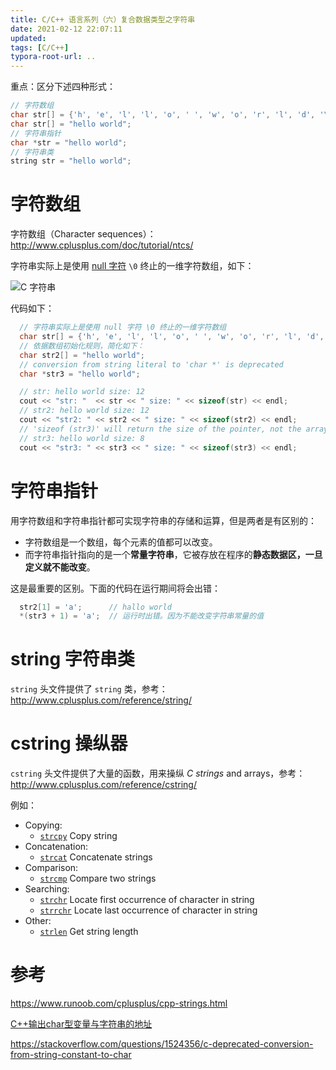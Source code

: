 ```yaml
---
title: C/C++ 语言系列（六）复合数据类型之字符串
date: 2021-02-12 22:07:11
updated: 
tags: [C/C++]
typora-root-url: ..
---
```


重点：区分下述四种形式：

```C
// 字符数组
char str[] = {'h', 'e', 'l', 'l', 'o', ' ', 'w', 'o', 'r', 'l', 'd', '\0'};
char str[] = "hello world";
// 字符串指针
char *str = "hello world";
// 字符串类
string str = "hello world";
```

# 字符数组

字符数组（Character sequences）：http://www.cplusplus.com/doc/tutorial/ntcs/

字符串实际上是使用 [null 字符](https://baike.baidu.com/item/Null/19660386) `\0` 终止的一维字符数组，如下：

![C 字符串](/img/cpp/c-strings.png)

代码如下：

```C
  // 字符串实际上是使用 null 字符 \0 终止的一维字符数组
  char str[] = {'h', 'e', 'l', 'l', 'o', ' ', 'w', 'o', 'r', 'l', 'd', '\0'};
  // 依据数组初始化规则，简化如下：
  char str2[] = "hello world";
  // conversion from string literal to 'char *' is deprecated
  char *str3 = "hello world";

  // str: hello world size: 12
  cout << "str: "  << str << " size: " << sizeof(str) << endl;
  // str2: hello world size: 12
  cout << "str2: " << str2 << " size: " << sizeof(str2) << endl;
  // 'sizeof (str3)' will return the size of the pointer, not the array itself
  // str3: hello world size: 8
  cout << "str3: " << str3 << " size: " << sizeof(str3) << endl;
```

# 字符串指针

用字符数组和字符串指针都可实现字符串的存储和运算，但是两者是有区别的：

* 字符数组是一个数组，每个元素的值都可以改变。
* 而字符串指针指向的是一个**常量字符串**，它被存放在程序的**静态数据区，一旦定义就不能改变**。

这是最重要的区别。下面的代码在运行期间将会出错：

```C
  str2[1] = 'a';      // hallo world
  *(str3 + 1) = 'a';  // 运行时出错。因为不能改变字符串常量的值
```

# string 字符串类

`string` 头文件提供了 `string` 类，参考：http://www.cplusplus.com/reference/string/

# cstring 操纵器

`cstring` 头文件提供了大量的函数，用来操纵 *C strings* and arrays，参考：http://www.cplusplus.com/reference/cstring/

例如：

* Copying:
  * [`strcpy`](http://www.cplusplus.com/reference/cstring/strcpy/) Copy string
* Concatenation:
  * [`strcat`](http://www.cplusplus.com/reference/cstring/strcat/) Concatenate strings
* Comparison:
  * [`strcmp`](http://www.cplusplus.com/reference/cstring/strcmp/) Compare two strings
* Searching:
  * [`strchr`](http://www.cplusplus.com/reference/cstring/strchr/) Locate first occurrence of character in string
  * [`strrchr`](http://www.cplusplus.com/reference/cstring/strrchr/) Locate last occurrence of character in string
* Other:
  * [`strlen`](http://www.cplusplus.com/reference/cstring/strlen/) Get string length

# 参考

https://www.runoob.com/cplusplus/cpp-strings.html

[C++输出char型变量与字符串的地址](https://blog.csdn.net/u014082714/article/details/45498527)

https://stackoverflow.com/questions/1524356/c-deprecated-conversion-from-string-constant-to-char